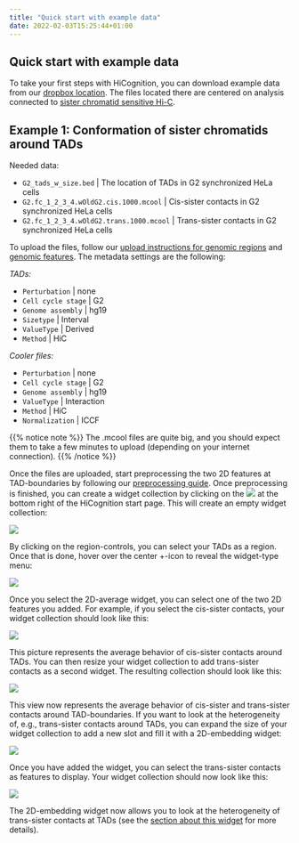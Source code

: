 ```yaml
---
title: "Quick start with example data"
date: 2022-02-03T15:25:44+01:00
---
```


## Quick start with example data

To take your first steps with HiCognition, you can download example data from our [dropbox location](https://www.dropbox.com/sh/zjfc6sgkbdp3ksh/AAAWrbgKt8hz4npNxSfh-RBja?dl=0). The files located there are centered on analysis connected to [sister chromatid sensitive Hi-C](https://doi.org/10.1038/s41586-020-2744-4).

## Example 1: Conformation of sister chromatids around TADs

Needed data:

- `G2_tads_w_size.bed` | The location of TADs in G2 synchronized HeLa cells 
- `G2.fc_1_2_3_4.wOldG2.cis.1000.mcool` | Cis-sister contacts in G2 synchronized HeLa cells
- `G2.fc_1_2_3_4.wOldG2.trans.1000.mcool` | Trans-sister contacts in G2 synchronized HeLa cells

To upload the files, follow our [upload instructions for genomic regions](/docs/data_management/regions/#adding-genomic-regions) and [genomic features](/docs/data_management/features/#adding-genomic-features). The metadata settings are the following:

*TADs:*

- `Perturbation` | none
- `Cell cycle stage` | G2
- `Genome assembly` | hg19
- `Sizetype` | Interval
- `ValueType` | Derived
- `Method` | HiC

*Cooler files:*

- `Perturbation` | none
- `Cell cycle stage` | G2
- `Genome assembly` | hg19
- `ValueType` | Interaction
- `Method` | HiC
- `Normalization` | ICCF

{{% notice note %}}
The .mcool files are quite big, and you should expect them to take a few minutes to upload (depending on your internet connection).
{{% /notice %}}

Once the files are uploaded, start preprocessing the two 2D features at TAD-boundaries by following our [preprocessing guide](/docs/preprocessing/manage_preprocessing/). Once preprocessing is finished, you can create a widget collection by clicking on the <img src="/docs/plus_button.png" class="inline-picture"> at the bottom right of the HiCognition start page. This will create an empty widget collection:

<img src="/docs/Widget_collection.png" class="half-width">

By clicking on the region-controls, you can select your TADs as a region. Once that is done, hover over the center +-icon to reveal the widget-type menu:

<img src="/docs/Select_2d_average.png" class="quarter-width">

Once you select the 2D-average widget, you can select one of the two 2D features you added. For example, if you select the cis-sister contacts, your widget collection should look like this:

<img src="/docs/2d-average-w-cis.png" class="quarter-width">

This picture represents the average behavior of cis-sister contacts around TADs. You can then resize your widget collection to add trans-sister contacts as a second widget. The resulting collection should look like this:

<img src="/docs/2d-average-cis-and-trans.png" class="half-width">

This view now represents the average behavior of cis-sister and trans-sister contacts around TAD-boundaries. If you want to look at the heterogeneity of, e.g., trans-sister contacts around TADs, you can expand the size of your widget collection to add a new slot and fill it with a 2D-embedding widget:


<img src="/docs/Add_2d_embedding.png" class="half-width">

Once you have added the widget, you can select the trans-sister contacts as features to display. Your widget collection should now look like this:

<img src="/docs/2d-embedding-tads.png" class="half-width">

The 2D-embedding widget now allows you to look at the heterogeneity of trans-sister contacts at TADs (see the [section about this widget](/docs/widgets/2d_feature_embedding) for more details).


